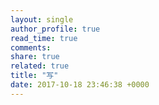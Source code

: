 ```yaml
---
layout: single
author_profile: true
read_time: true
comments: 
share: true
related: true
title: "写"
date: 2017-10-18 23:46:38 +0000
---
```

